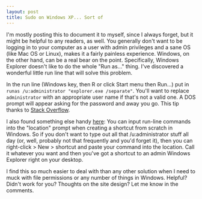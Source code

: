 ```yaml
---
layout: post
title: Sudo on Windows XP... Sort of
---
```

I'm mostly posting this to document it to myself, since I always forget, but it might be helpful to any readers, as well. You generally don't want to be logging in to your computer as a user with admin privileges and a sane OS (like Mac OS or Linux), makes it a fairly painless experience. Windows, on the other hand, can be a real bear on the point. Specifically, Windows Explorer doesn't like to do the whole "Run as..." thing. I've discovered a wonderful little run line that will solve this problem.

In the run line (Windows key, then R or click Start menu then Run...) put in <code>runas /u:administrator "explorer.exe /separate"</code>. You'll want to replace <code>administrator</code> with an appropriate user name if that's not a valid one. A DOS prompt will appear asking for the password and away you go. This tip thanks to <a href="http://stackoverflow.com/questions/13805/opening-explorer-shell-with-admin-priveleges-on-xp-with-ie7-installed">Stack Overflow</a>.

I also found something else handy <a href="http://pcwizkid.blogspot.com/2008/03/create-shorcuts-of-hidden-commands-in.html">here</a>: You can input run-line commands into the "location" prompt when creating a shortcut from scratch in Windows. So if you don't want to type out all that /u:administrator stuff all day (or, well, probably not that frequently and you'd forget it), then you can right-click &gt; New &gt; shortcut and paste your command into the location. Call it whatever you want and then you've got a shortcut to an admin Windows Explorer right on your desktop.

I find this so much easier to deal with than any other solution when I need to muck with file permissions or any number of things in Windows. Helpful? Didn't work for you? Thoughts on the site design? Let me know in the comments.
